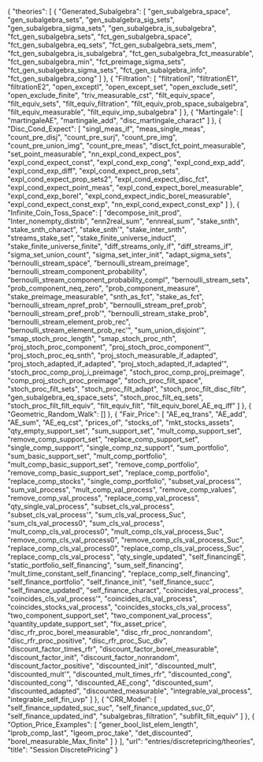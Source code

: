 {
    "theories": [
        {
            "Generated_Subalgebra": [
                "gen_subalgebra_space",
                "gen_subalgebra_sets",
                "gen_subalgebra_sig_sets",
                "gen_subalgebra_sigma_sets",
                "gen_subalgebra_is_subalgebra",
                "fct_gen_subalgebra_sets",
                "fct_gen_subalgebra_space",
                "fct_gen_subalgebra_eq_sets",
                "fct_gen_subalgebra_sets_mem",
                "fct_gen_subalgebra_is_subalgebra",
                "fct_gen_subalgebra_fct_measurable",
                "fct_gen_subalgebra_min",
                "fct_preimage_sigma_sets",
                "fct_gen_subalgebra_sigma_sets",
                "fct_gen_subalgebra_info",
                "fct_gen_subalgebra_cong"
            ]
        },
        {
            "Filtration": [
                "filtrationI",
                "filtrationE1",
                "filtrationE2",
                "open_exceptI",
                "open_except_set",
                "open_exclude_setI",
                "open_exclude_finite",
                "triv_measurable_cst",
                "filt_equiv_space",
                "filt_equiv_sets",
                "filt_equiv_filtration",
                "filt_equiv_prob_space_subalgebra",
                "filt_equiv_measurable",
                "filt_equiv_imp_subalgebra"
            ]
        },
        {
            "Martingale": [
                "martingaleAE",
                "martingale_add",
                "disc_martingale_charact"
            ]
        },
        {
            "Disc_Cond_Expect": [
                "singl_meas_if",
                "meas_single_meas",
                "count_pre_disj",
                "count_pre_surj",
                "count_pre_img",
                "count_pre_union_img",
                "count_pre_meas",
                "disct_fct_point_measurable",
                "set_point_measurable",
                "nn_expl_cond_expect_pos",
                "expl_cond_expect_const",
                "expl_cond_exp_cong",
                "expl_cond_exp_add",
                "expl_cond_exp_diff",
                "expl_cond_expect_prop_sets",
                "expl_cond_expect_prop_sets2",
                "expl_cond_expect_disc_fct",
                "expl_cond_expect_point_meas",
                "expl_cond_expect_borel_measurable",
                "expl_cond_exp_borel",
                "expl_cond_expect_indic_borel_measurable",
                "expl_cond_expect_const_exp",
                "nn_expl_cond_expect_const_exp"
            ]
        },
        {
            "Infinite_Coin_Toss_Space": [
                "decompose_init_prod",
                "Inter_nonempty_distrib",
                "enn2real_sum",
                "ennreal_sum",
                "stake_snth",
                "stake_snth_charact",
                "stake_snth'",
                "stake_inter_snth",
                "streams_stake_set",
                "stake_finite_universe_induct",
                "stake_finite_universe_finite",
                "diff_streams_only_if",
                "diff_streams_if",
                "sigma_set_union_count",
                "sigma_set_inter_init",
                "adapt_sigma_sets",
                "bernoulli_stream_space",
                "bernoulli_stream_preimage",
                "bernoulli_stream_component_probability",
                "bernoulli_stream_component_probability_compl",
                "bernoulli_stream_sets",
                "prob_component_neq_zero",
                "prob_component_measure",
                "stake_preimage_measurable",
                "snth_as_fct",
                "stake_as_fct",
                "bernoulli_stream_npref_prob",
                "bernoulli_stream_pref_prob",
                "bernoulli_stream_pref_prob'",
                "bernoulli_stream_stake_prob",
                "bernoulli_stream_element_prob_rec",
                "bernoulli_stream_element_prob_rec'",
                "sum_union_disjoint'",
                "smap_stoch_proc_length",
                "smap_stoch_proc_nth",
                "proj_stoch_proc_component",
                "proj_stoch_proc_component'",
                "proj_stoch_proc_eq_snth",
                "proj_stoch_measurable_if_adapted",
                "proj_stoch_adapted_if_adapted",
                "proj_stoch_adapted_if_adapted'",
                "stoch_proc_comp_proj_i_preimage",
                "stoch_proc_comp_proj_preimage",
                "comp_proj_stoch_proc_preimage",
                "stoch_proc_filt_space",
                "stoch_proc_filt_sets",
                "stoch_proc_filt_adapt",
                "stoch_proc_filt_disc_filtr",
                "gen_subalgebra_eq_space_sets",
                "stoch_proc_filt_eq_sets",
                "stoch_proc_filt_filt_equiv",
                "filt_equiv_filt",
                "filt_equiv_borel_AE_eq_iff"
            ]
        },
        {
            "Geometric_Random_Walk": []
        },
        {
            "Fair_Price": [
                "AE_eq_trans",
                "AE_add",
                "AE_sum",
                "AE_eq_cst",
                "prices_of",
                "stocks_of",
                "mkt_stocks_assets",
                "qty_empty_support_set",
                "sum_support_set",
                "mult_comp_support_set",
                "remove_comp_support_set",
                "replace_comp_support_set",
                "single_comp_support",
                "single_comp_nz_support",
                "sum_portfolio",
                "sum_basic_support_set",
                "mult_comp_portfolio",
                "mult_comp_basic_support_set",
                "remove_comp_portfolio",
                "remove_comp_basic_support_set",
                "replace_comp_portfolio",
                "replace_comp_stocks",
                "single_comp_portfolio",
                "subset_val_process'",
                "sum_val_process",
                "mult_comp_val_process",
                "remove_comp_values",
                "remove_comp_val_process",
                "replace_comp_val_process",
                "qty_single_val_process",
                "subset_cls_val_process",
                "subset_cls_val_process'",
                "sum_cls_val_process_Suc",
                "sum_cls_val_process0",
                "sum_cls_val_process",
                "mult_comp_cls_val_process0",
                "mult_comp_cls_val_process_Suc",
                "remove_comp_cls_val_process0",
                "remove_comp_cls_val_process_Suc",
                "replace_comp_cls_val_process0",
                "replace_comp_cls_val_process_Suc",
                "replace_comp_cls_val_process",
                "qty_single_updated",
                "self_financingE",
                "static_portfolio_self_financing",
                "sum_self_financing",
                "mult_time_constant_self_financing",
                "replace_comp_self_financing",
                "self_finance_portfolio",
                "self_finance_init",
                "self_finance_succ",
                "self_finance_updated",
                "self_finance_charact",
                "coincides_val_process",
                "coincides_cls_val_process'",
                "coincides_cls_val_process",
                "coincides_stocks_val_process",
                "coincides_stocks_cls_val_process",
                "two_component_support_set",
                "two_component_val_process",
                "quantity_update_support_set",
                "fix_asset_price",
                "disc_rfr_proc_borel_measurable",
                "disc_rfr_proc_nonrandom",
                "disc_rfr_proc_positive",
                "disc_rfr_proc_Suc_div",
                "discount_factor_times_rfr",
                "discount_factor_borel_measurable",
                "discount_factor_init",
                "discount_factor_nonrandom",
                "discount_factor_positive",
                "discounted_init",
                "discounted_mult",
                "discounted_mult'",
                "discounted_mult_times_rfr",
                "discounted_cong",
                "discounted_cong'",
                "discounted_AE_cong",
                "discounted_sum",
                "discounted_adapted",
                "discounted_measurable",
                "integrable_val_process",
                "integrable_self_fin_uvp"
            ]
        },
        {
            "CRR_Model": [
                "self_finance_updated_suc_suc",
                "self_finance_updated_suc_0",
                "self_finance_updated_ind",
                "subalgebras_filtration",
                "subfilt_filt_equiv"
            ]
        },
        {
            "Option_Price_Examples": [
                "gener_bool_list_elem_length",
                "lprob_comp_last",
                "lgeom_proc_take",
                "det_discounted",
                "borel_measurable_Max_finite"
            ]
        }
    ],
    "url": "entries/discretepricing/theories",
    "title": "Session DiscretePricing"
}